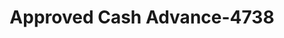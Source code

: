 ---
f_zip-code: 49017
f_state-code: MI
title: Approved Cash Advance-4738
f_phone: 269-964-8120
f_city-only: Battle Creek
f_address: 1525 Michigan Ave W Battle Creek
f_location-unique-id: '4738'
slug: approved-cash-advance-4738
updated-on: '2024-05-30T13:46:58.046Z'
created-on: '2024-05-30T13:36:59.803Z'
published-on: '2024-05-30T13:54:32.469Z'
f_city-state: cms/city/battle-creek-mi.md
f_company: cms/company/approved-cash-advance.md
f_state: cms/state/michigan.md
layout: '[payday-loan].html'
tags: payday-loan
---